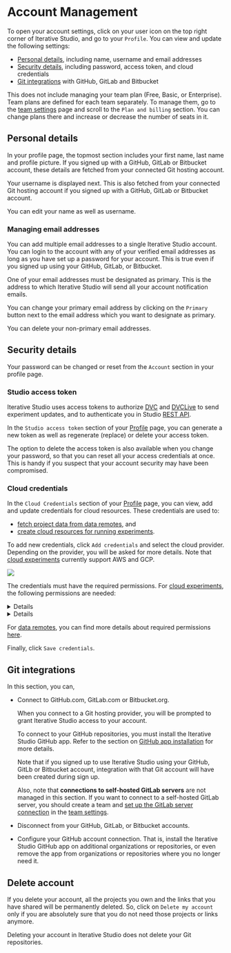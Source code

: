 # Account Management

To open your account settings, click on your user icon on the top right corner
of Iterative Studio, and go to your `Profile`. You can view and update the
following settings:

- [Personal details](#personal-details), including name, username and email
  addresses
- [Security details](#security-details), including password, access token, and
  cloud credentials
- [Git integrations](#git-integrations) with GitHub, GitLab and Bitbucket

<admon>

This does not include managing your team plan (Free, Basic, or Enterprise). Team
plans are defined for each team separately. To manage them, go to the [team
settings] page and scroll to the `Plan and billing` section. You can change
plans there and increase or decrease the number of seats in it.

[team settings]: /doc/studio/user-guide/team-collaboration/teams#settings

</admon>

## Personal details

In your profile page, the topmost section includes your first name, last name
and profile picture. If you signed up with a GitHub, GitLab or Bitbucket
account, these details are fetched from your connected Git hosting account.

Your username is displayed next. This is also fetched from your connected Git
hosting account if you signed up with a GitHub, GitLab or Bitbucket account.

You can edit your name as well as username.

### Managing email addresses

You can add multiple email addresses to a single Iterative Studio account. You
can login to the account with any of your verified email addresses as long as
you have set up a password for your account. This is true even if you signed up
using your GitHub, GitLab, or Bitbucket.

One of your email addresses must be designated as primary. This is the address
to which Iterative Studio will send all your account notification emails.

You can change your primary email address by clicking on the `Primary` button
next to the email address which you want to designate as primary.

You can delete your non-primary email addresses.

## Security details

Your password can be changed or reset from the `Account` section in your profile
page.

### Studio access token

Iterative Studio uses access tokens to authorize [DVC] and [DVCLive] to send
experiment updates, and to authenticate you in Studio
[REST API](/doc/studio/rest-api).

In the `Studio access token` section of your [Profile] page, you can generate a
new token as well as regenerate (replace) or delete your access token.

The option to delete the access token is also available when you change your
password, so that you can reset all your access credentials at once. This is
handy if you suspect that your account security may have been compromised.

### Cloud credentials

In the `Cloud Credentials` section of your [Profile] page, you can view, add and
update credentials for cloud resources. These credentials are used to:

- [fetch project data from data remotes](/doc/studio/user-guide/experiments/configure-a-project#data-remotes--cloud-storage-credentials),
  and
- [create cloud resources for running experiments](/doc/studio/user-guide/experiments/run-experiments#cloud-experiments).

To add new credentials, click `Add credentials` and select the cloud provider.
Depending on the provider, you will be asked for more details. Note that
[cloud experiments](/doc/studio/user-guide/experiments/run-experiments#cloud-experiments)
currently support AWS and GCP.

![](https://static.iterative.ai/img/studio/s3_remote_settings_v2.png)

The credentials must have the required permissions. For
[cloud experiments](/doc/studio/user-guide/experiments/run-experiments#cloud-experiments),
the following permissions are needed:

<details>

#### AWS

```
"autoscaling:CreateAutoScalingGroup",
"autoscaling:DeleteAutoScalingGroup",
"autoscaling:DescribeAutoScalingGroups",
"autoscaling:DescribeScalingActivities",
"autoscaling:UpdateAutoScalingGroup",
"ec2:AuthorizeSecurityGroupEgress",
"ec2:AuthorizeSecurityGroupIngress",
"ec2:CancelSpotInstanceRequests",
"ec2:CreateKeyPair",
"ec2:CreateLaunchTemplate",
"ec2:CreateSecurityGroup",
"ec2:CreateTags",
"ec2:DeleteKeyPair",
"ec2:DeleteLaunchTemplate",
"ec2:DeleteSecurityGroup",
"ec2:DescribeAutoScalingGroups",
"ec2:DescribeImages",
"ec2:DescribeInstanceTypeOfferings",
"ec2:DescribeInstances",
"ec2:DescribeKeyPairs",
"ec2:DescribeLaunchTemplates",
"ec2:DescribeScalingActivities",
"ec2:DescribeSecurityGroups",
"ec2:DescribeSpotInstanceRequests",
"ec2:DescribeSubnets",
"ec2:DescribeVpcs",
"ec2:GetLaunchTemplateData",
"ec2:ImportKeyPair",
"ec2:ModifyImageAttribute",
"ec2:ModifyLaunchTemplate",
"ec2:RequestSpotInstances",
"ec2:RevokeSecurityGroupEgress",
"ec2:RevokeSecurityGroupIngress",
"ec2:RunInstances",
"ec2:TerminateInstances",
"s3:CreateBucket",
"s3:DeleteBucket",
"s3:DeleteObject",
"s3:GetObject",
"s3:ListBucket",
"s3:PutObject",
```

See
https://github.com/iterative/terraform-provider-iterative/blob/a92499539f109821c021d1efb1fb01e51f1db47f/docs/guides/permissions/aws/main.tf

</details>

<details>

#### GCP

```
"compute.acceleratorTypes.get",
"compute.diskTypes.get",
"compute.disks.create",
"compute.firewalls.create",
"compute.firewalls.delete",
"compute.firewalls.get",
"compute.globalOperations.get",
"compute.instanceGroupManagers.create",
"compute.instanceGroupManagers.delete",
"compute.instanceGroupManagers.get",
"compute.instanceGroupManagers.update",
"compute.instanceGroups.create",
"compute.instanceGroups.delete",
"compute.instanceGroups.get",
"compute.instanceTemplates.create",
"compute.instanceTemplates.delete",
"compute.instanceTemplates.get",
"compute.instanceTemplates.useReadOnly",
"compute.instances.create",
"compute.instances.delete",
"compute.instances.get",
"compute.instances.setMetadata",
"compute.instances.setServiceAccount",
"compute.instances.setTags",
"compute.machineTypes.get",
"compute.networks.create",
"compute.networks.get",
"compute.networks.updatePolicy",
"compute.subnetworks.use",
"compute.subnetworks.useExternalIp",
"compute.zoneOperations.get",
"iam.serviceAccounts.actAs",
"storage.buckets.create",
"storage.buckets.delete",
"storage.buckets.get",
"storage.multipartUploads.abort",
"storage.multipartUploads.create",
"storage.multipartUploads.list",
"storage.multipartUploads.listParts",
"storage.objects.create",
"storage.objects.delete",
"storage.objects.get",
"storage.objects.list",
"storage.objects.update",
```

See
https://github.com/iterative/terraform-provider-iterative/blob/a92499539f109821c021d1efb1fb01e51f1db47f/docs/guides/permissions/gcp/main.tf

</details>

For
[data remotes](/doc/studio/user-guide/experiments/configure-a-project#data-remotes--cloud-storage-credentials),
you can find more details about required permissions [here][data remote].

[data remote]: /doc/user-guide/data-management/remote-storage
[profile]: https://studio.iterative.ai/user/_/profile

Finally, click `Save credentials`.

## Git integrations

In this section, you can,

- Connect to GitHub.com, GitLab.com or Bitbucket.org.

  When you connect to a Git hosting provider, you will be prompted to grant
  Iterative Studio access to your account.

  To connect to your GitHub repositories, you must install the Iterative Studio
  GitHub app. Refer to the section on
  [GitHub app installation](/doc/studio/user-guide/git-integrations/github-app)
  for more details.

  Note that if you signed up to use Iterative Studio using your GitHub, GitLb or
  Bitbucket account, integration with that Git account will have been created
  during sign up.

  Also, note that **connections to self-hosted GitLab servers** are not managed
  in this section. If you want to connect to a self-hosted GitLab server, you
  should create a team and
  [set up the GitLab server connection](/doc/studio/user-guide/git-integrations/custom-gitlab-server)
  in the [team settings].

- Disconnect from your GitHub, GitLab, or Bitbucket accounts.
- Configure your GitHub account connection. That is, install the Iterative
  Studio GitHub app on additional organizations or repositories, or even remove
  the app from organizations or repositories where you no longer need it.

## Delete account

If you delete your account, all the projects you own and the links that you have
shared will be permanently deleted. So, click on `Delete my account` only if you
are absolutely sure that you do not need those projects or links anymore.

<admon>

Deleting your account in Iterative Studio does not delete your Git repositories.

</admon>

[dvc]: /doc
[dvclive]: /doc/dvclive
